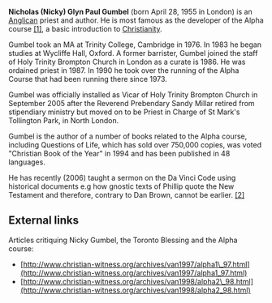 **Nicholas (Nicky) Glyn Paul Gumbel** (born April 28, 1955 in
London) is an [Anglican](Anglican "Anglican") priest and author. He
is most famous as the developer of the Alpha course
[[1]](http://alpha.org/), a basic introduction to
[Christianity](Christianity "Christianity").

Gumbel took an MA at Trinity College, Cambridge in 1976. In 1983 he
began studies at Wycliffe Hall, Oxford. A former barrister, Gumbel
joined the staff of Holy Trinity Brompton Church in London as a
curate is 1986. He was ordained priest in 1987. In 1990 he took
over the running of the Alpha Course that had been running there
since 1973.

Gumbel was officially installed as Vicar of Holy Trinity Brompton
Church in September 2005 after the Reverend Prebendary Sandy Millar
retired from stipendiary ministry but moved on to be Priest in
Charge of St Mark's Tollington Park, in North London.

Gumbel is the author of a number of books related to the Alpha
course, including Questions of Life, which has sold over 750,000
copies, was voted "Christian Book of the Year" in 1994 and has been
published in 48 languages.

He has recently (2006) taught a sermon on the Da Vinci Code using
historical documents e.g how gnostic texts of Phillip quote the New
Testament and therefore, contrary to Dan Brown, cannot be earlier.
[[2]](http://video.google.com/videoplay?docid=-6957514137139557953&q=da+vinci+code)

## External links

Articles critiquing Nicky Gumbel, the Toronto Blessing and the
Alpha course:

-   [http://www.christian-witness.org/archives/van1997/alpha1\_97.html](http://www.christian-witness.org/archives/van1997/alpha1_97.html)
-   [http://www.christian-witness.org/archives/van1998/alpha2\_98.html](http://www.christian-witness.org/archives/van1998/alpha2_98.html)



